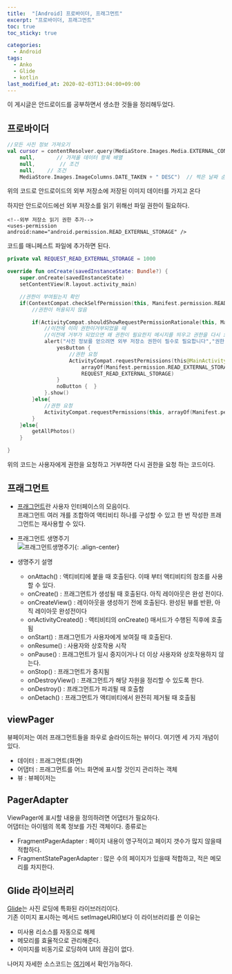 ```yaml
---
title:  "[Android] 프로바이더, 프래그먼트"
excerpt: "프로바이더, 프래그먼트"
toc: true
toc_sticky: true

categories:
  - Android
tags:
  - Anko
  - Glide
  - kotlin
last_modified_at: 2020-02-03T13:04:00+09:00
---
```


이 게시글은 안드로이드를 공부하면서 생소한 것들을 정리해두었다.
## 프로바이더

```kotlin
//모든 사진 정보 가져오기
val cursor = contentResolver.query(MediaStore.Images.Media.EXTERNAL_CONTENT_URI,//이미지를 가져올 경로(외부 저장소)
	null,       // 가져올 데이터 항목 배열
	null,        // 조건
	null,    // 조건
	MediaStore.Images.ImageColumns.DATE_TAKEN + " DESC")  // 찍은 날짜 순으로 내림차순
```
위의 코드로 안드로이드의 외부 저장소에 저장된 이미지 데이터를 가지고 온다

하지만 안드로이드에선 외부 저장소를 읽기 위해선 파일 권한이 필요하다.
```
<!--외부 저장소 읽기 권한 추가-->
<uses-permission android:name="android.permission.READ_EXTERNAL_STORAGE" />
```
코드를 매니페스트 파일에 추가하면 된다.

```kotlin
private val REQUEST_READ_EXTERNAL_STORAGE = 1000

override fun onCreate(savedInstanceState: Bundle?) {
	super.onCreate(savedInstanceState)
	setContentView(R.layout.activity_main)

	//권한이 부여됬는지 확인
	if(ContextCompat.checkSelfPermission(this, Manifest.permission.READ_EXTERNAL_STORAGE) != PackageManager.PERMISSION_GRANTED){
		//권한이 허용되지 않음

		if(ActivityCompat.shouldShowRequestPermissionRationale(this, Manifest.permission.READ_EXTERNAL_STORAGE)){
			//이전에 이미 권한이거부되었을 때
			//이전에 거부가 되었으면 왜 권한이 필요한지 메시지를 띄우고 권한을 다시 요청한다.
			alert("사진 정보를 얻으려면 외부 저장소 권한이 필수로 필요합니다","권한이 필요한 이유"){
				yesButton {
					//권한 요청
					ActivityCompat.requestPermissions(this@MainActivity,
						arrayOf(Manifest.permission.READ_EXTERNAL_STORAGE),
						REQUEST_READ_EXTERNAL_STORAGE)
				}
				noButton {  }
			}.show()
		}else{
			//권한 요청
			ActivityCompat.requestPermissions(this, arrayOf(Manifest.permission.READ_EXTERNAL_STORAGE),REQUEST_READ_EXTERNAL_STORAGE)
		}
	}else{
		getAllPhotos()
	}

}
```
위의 코드는 사용자에게 권한을 요청하고 거부하면 다시 권한을 요청 하는 코드이다.


## 프래그먼트
* [프래그먼트](https://developer.android.com/guide/components/fragments)란 사용자 인터페이스의 모음이다.  
프래그먼트 여러 개를 조합하여 액티비티 하나를 구성할 수 있고 한 번 작성한 프래그먼트는 재사용할 수 있다.

* 프래그먼트 생명주기  
![프래그먼트생명주기](https://solly29.github.io/assets/images/fragment_lifecycle.png "프래그먼트 생명주기"){: .align-center}  

* 생명주기 설명  
	* onAttach() : 액티비티에 붙을 때 호출된다. 이때 부터 액티비티의 참조를 사용할 수 있다.  
	* onCreate() : 프래그먼트가 생성될 때 호출된다. 아직 레이아웃은 완성 전이다.  
	* onCreateView() : 레이아웃을 생성하기 전에 호출된다. 완성된 뷰를 반환, 아직 레이아웃 완성전이다  
	* onActivityCreated() : 액티비티의 onCreate() 매서드가 수행된 직후에 호출됨  
	* onStart() : 프래그먼트가 사용자에게 보여질 때 호출된다.  
	* onResume() : 사용자와 상호작용 시작  
	* onPause() : 프래그먼트가 일시 중지이거나 더 이상 사용자와 상호작용하지 않는다.  
	* onStop() : 프래그먼트가 중지됨  
	* onDestroyView() : 프래그먼트가 해당 자원을 정리할 수 있도록 한다.  
	* onDestroy() : 프래그먼트가 파괴될 때 호출함  
	* onDetach() : 프래그먼트가 액티비티에서 완전히 제거될 때 호출됨  


## viewPager
뷰페이저는 여러 프래그먼트들을 좌우로 슬라이드하는 뷰이다. 여기엔 세 가지 개념이 있다.  
* 데이터 : 프래그먼트(화면)  
* 어댑터 : 프래그먼트를 어느 화면에 표시할 것인지 관리하는 객체  
* 뷰 : 뷰페이저는  


## PagerAdapter
ViewPager에 표시할 내용을 정의하려면 어댑터가 필요하다.  
어댑터는 아이템의 목록 정보를 가진 객체이다. 종류로는  
* FragmentPagerAdapter : 페이지 내용이 영구적이고 페이지 갯수가 많지 않을때 적합하다.  
* FragmentStatePagerAdapter : 많은 수의 페이지가 있을때 적합하고, 적은 메모리를 차지한다.  


## Glide 라이브러리
[Glide](https://github.com/bumptech/glide)는 사진 로딩에 특화된 라이브러리이다.  
기존 이미지 표시하는 메서드 setImageURI()보다 이 라이브러리를 쓴 이유는  
* 미사용 리소스를 자동으로 해제  
* 메모리를 효율적으로 관리해준다.  
* 이미지를 비동기로 로딩하여 UI의 끊김이 없다.  
  
나머지 자세한 소스코드는 [여기](https://github.com/solly29/AndroidStudy/tree/master/MyGallery)에서 확인가능하다.